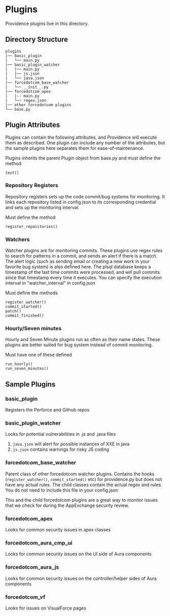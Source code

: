 Plugins
==========
Providence plugins live in this directory.

## Directory Structure
```
plugins
|── basic_plugin
|   └── main.py
|── basic_plugin_watcher
|	|── main.py
|	|── js.json
|	└── java.json
|── forcedotcom_base_watcher
|	└── __init__.py
|── forcedotcom_apex
|	|-- main.py
|	└── regex.json
|── other forcedotcom plugins
└── base.py
```

## Plugin Attributes
Plugins can contain the following attributes, and Providence will execute them as described. One plugin can include any number of the attributes, but the sample plugins here separates them for ease-of-maintenance. 

Plugins inherits the parent Plugin object from base.py and must define the method
```
test()
```

### Repository Registers
Repository registers sets up the code commit/bug systems for monitoring. It links each repository listed in config.json to its corresponding credential
and sets up the monitoring interval.

Must define the method
```
register_repositories()
```

### Watchers
Watcher plugins are for monitoring commits. These plugins use regex rules to search for patterns in a commit, and sends an alert if there is a match. The alert logic (such as sending email or creating a new work in your favorite bug system) is also defined here. The plsql database keeps a timestamp of the last time commits were processed, and will pull commits since that timestamp every time it executes. You can specify the execution interval in "watcher_interval" in config.json

Must define the methods
```
register_watcher()
commit_started()
patch()
commit_finished()
```

### Hourly/Seven minutes

Hourly and Seven Minute plugins run as often as their name states. These plugins are better suited for bug system instead of commit monitoring. 

Must have one of these defined
```
run_hourly()
run_seven_minutes()
```


## Sample Plugins
### basic_plugin
Registers the Perforce and Github repos

### basic_plugin_watcher
Looks for potential vulnerabilities in .js and .java files

1. `java.json`  will alert for possible instances of XXE in java
2. `js.json` contains warnings for risky JS coding

### forcedotcom_base_watcher
Parent class of other forcedotcom watcher plugins. Contains the hooks (`register_watcher()`, `commit_started()` etc) for providence.py but does not have any actual rules. The child classes contain the actual regex and rules. You do not need to include this file in your config.json

This and the child forcedotcom plugins are a great way to monitor issues that we check for during the AppExchange security review.

### forcedotcom_apex
Looks for common security issues in apex classes

### forcedotcom_aura_cmp_ui
Looks for common security issues on the UI side of Aura components

### forcedotcom_aura_js
Looks for common security issues on the controller/helper sides of Aura components

### forcedotcom_vf
Looks for issues on VisualForce pages




